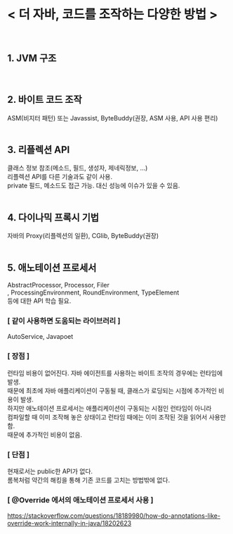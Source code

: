 

# < 더 자바, 코드를 조작하는 다양한 방법 >
<br/>

## 1. JVM 구조
<br/>

## 2. 바이트 코드 조작
ASM(비지터 패턴) 또는 Javassist, ByteBuddy(권장, ASM 사용, API 사용 편리)
<br/><br/>

## 3. 리플렉션 API
클래스 정보 참조(메소드, 필드, 생성자, 제네릭정보, …) <br/>
리플렉션 API를 다른 기술과도 같이 사용. <br/>
private 필드, 메소드도 접근 가능. 대신 성능에 이슈가 있을 수 있음. 
<br/><br/>

## 4. 다이나믹 프록시 기법
자바의 Proxy(리플렉션의 일환), CGlib, ByteBuddy(권장)
<br/><br/>

## 5. 애노테이션 프로세서
AbstractProcessor, Processor, Filer<br/>
, ProcessingEnvironment, RoundEnvironment, TypeElement <br/>
등에 대한 API 학습 필요.

### [ 같이 사용하면 도움되는 라이브러리 ]
AutoService, Javapoet

### [ 장점 ]
런타임 비용이 없어진다.
자바 에이전트를 사용하는 바이트 조작의 경우에는 런타임에 발생.<br/>
때문에 최초에 자바 애플리케이션이 구동될 때, 클래스가 로딩되는 시점에 추가적인 비용이 발생.<br/>
하지만 애노테이션 프로세서는 애플리케이션이 구동되는 시점인 런타임이 아니라<br/>
컴파일할 때 이미 조작해 놓은 상태이고 런타임 때에는 이미 조작된 것을 읽어서 사용만 함.<br/>
때문에 추가적인 비용이 없음.

### [ 단점 ]
현재로서는 public한 API가 없다.<br/>
롬복처럼 약간의 해킹을 통해 기존 코드를 고치는 방법밖에 없다.

### [ @Override 에서의 애노테이션 프로세서 사용 ]
https://stackoverflow.com/questions/18189980/how-do-annotations-like-override-work-internally-in-java/18202623

<br/><br/><br/>

